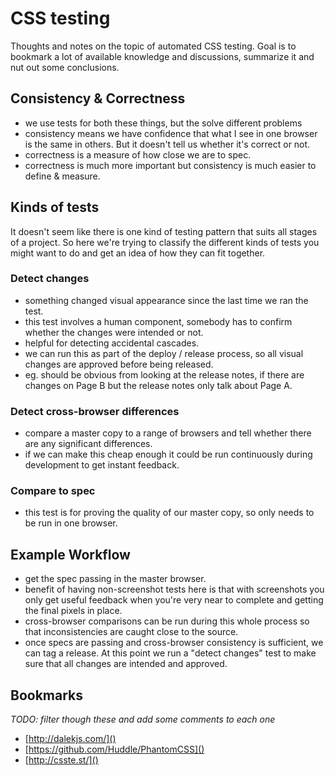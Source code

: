 CSS testing
====

Thoughts and notes on the topic of automated CSS testing.  Goal is to bookmark a lot of available knowledge and discussions, summarize it and nut out some conclusions.

Consistency & Correctness
----

- we use tests for both these things, but the solve different problems
- consistency means we have confidence that what I see in one browser is the same in others. But it doesn't tell us whether it's correct or not.
- correctness is a measure of how close we are to spec.
- correctness is much more important but consistency is much easier to define & measure.

Kinds of tests
----

It doesn't seem like there is one kind of testing pattern that suits all stages of a project. So here we're trying to classify the different kinds of tests you might want to do and get an idea of how they can fit together.

### Detect changes

- something changed visual appearance since the last time we ran the test.
- this test involves a human component, somebody has to confirm whether the changes were intended or not.
- helpful for detecting accidental cascades.
- we can run this as part of the deploy / release process, so all visual changes are approved before being released.
 - eg. should be obvious from looking at the release notes, if there are changes on Page B but the release notes only talk about Page A.

### Detect cross-browser differences

- compare a master copy to a range of browsers and tell whether there are any significant differences.
- if we can make this cheap enough it could be run continuously during development to get instant feedback.

### Compare to spec

- this test is for proving the quality of our master copy, so only needs to be run in one browser.


Example Workflow
----

- get the spec passing in the master browser.
 - benefit of having non-screenshot tests here is that with screenshots you only get useful feedback when you're very near to complete and getting the final pixels in place.
- cross-browser comparisons can be run during this whole process so that inconsistencies are caught close to the source.
- once specs are passing and cross-browser consistency is sufficient, we can tag a release. At this point we run a "detect changes" test to make sure that all changes are intended and approved.


Bookmarks
----

_TODO: filter though these and add some comments to each one_

- [http://dalekjs.com/]()
- [https://github.com/Huddle/PhantomCSS]()
- [http://csste.st/]()
